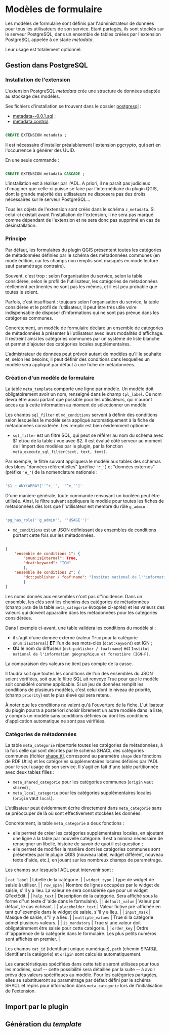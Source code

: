 # Modèles de formulaire

Les modèles de formulaire sont définis par l'administrateur de données pour tous les utilisateurs de son service. Etant partagés, ils sont stockés sur le serveur PostgreSQL, dans un ensemble de tables créées par l'extension PostgreSQL appelée à ce stade *metadata*.

Leur usage est totalement optionnel.


## Gestion dans PostgreSQL

### Installation de l'extension

L'extension PostgreSQL *metadata* crée une structure de données adaptée au stockage des modèles.

Ses fichiers d'installation se trouvent dans le dossier [postgresql](/postgresql) :
- [metadata--0.0.1.sql](/postgresql/metadata--0.0.1.sql) ;
- [metadata.control](/postgresql/metadata.control).

```sql

CREATE EXTENSION metadata ;

```

Il est nécessaire d'installer préalablement l'extension *pgcrypto*, qui sert en l'occurrence à générer des UUID.

En une seule commande :

```sql

CREATE EXTENSION metadata CASCADE ;

```

L'installation est à réaliser par l'ADL. A priori, il ne paraît pas judicieux d'imaginer que celle-ci puisse se faire par l'intermédiaire du plugin QGIS, dont la grande majorité des utilisateurs ne disposera pas des droits nécessaires sur le serveur PostgreSQL...

Tous les objets de l'extension sont créés dans le schéma `z_metadata`. Si celui-ci existait avant l'installation de l'extension, il ne sera pas marqué comme dépendant de l'extension et ne sera donc pas supprimé en cas de désinstallation.


### Principe

Par défaut, les formulaires du plugin QGIS présentent toutes les catégories de métadonnées définies par le schéma des métadonnées communes (en mode édition, car les champs non remplis sont masqués en mode lecture sauf paramétrage contraire).

Souvent, c'est trop : selon l'organisation du service, selon la table considérée, selon le profil de l'utilisateur, les catégories de métadonnées réellement pertinentes ne sont pas les mêmes, et il est peu probable que toutes le soient.

Parfois, c'est insuffisant : toujours selon l'organisation du service, la table considérée et le profil de l'utilisateur, il peut être très utile voire indispensable de disposer d'informations qui ne sont pas prévue dans les catégories communes. 

Concrètement, un modèle de formulaire déclare un ensemble de catégories de métadonnées à présenter à l'utilisateur avec leurs modalités d'affichage. Il restreint ainsi les catégories communes par un système de liste blanche et permet d'ajouter des catégories locales supplémentaires.

L'admistrateur de données peut prévoir autant de modèles qu'il le souhaite et, selon les besoins, il peut définir des conditions dans lesquelles un modèle sera appliqué par défaut à une fiche de métadonnées.


### Création d'un modèle de formulaire

La table `meta_template` comporte une ligne par modèle. Un modèle doit obligatoirement avoir un nom, renseigné dans le champ `tpl_label`. Ce nom devra être aussi parlant que possible pour les utilisateurs, qui n'auront accès qu'à cette information au moment de sélectionner un modèle.

Les champs `sql_filter` et `md_conditions` servent à définir des conditions selon lesquelles le modèle sera appliqué automatiquement à la fiche de métadonnées considérée. Les remplir est bien évidemment optionnel.

- `sql_filter` est un filtre SQL, qui peut se référer au nom du schéma avec $1 et/ou de la table / vue avec $2. Il est évalué côté serveur au moment de l'import des modèles par le plugin, par la fonction `meta_execute_sql_filter(text, text, text)`.

Par exemple, le filtre suivant appliquera le modèle aux tables des schémas des blocs "données référentielles" (préfixe `'r_'`) et "données externes" (préfixe `'e_'`) de la nomenclature nationale :

```sql

'$1 ~ ANY(ARRAY[''^r_'', ''^e_'']'

```` 

D'une manière générale, toute commande renvoyant un booléen peut être utilisée. Ainsi, le filtre suivant appliquera le modèle pour toutes les fiches de métadonnées dès lors que l''utilisateur est membre du rôle `g_admin` :

```sql

'pg_has_role(''g_admin'', ''USAGE'')'

```

- `md_conditions` est un JSON définissant des ensembles de conditions portant cette fois sur les métadonnées.

```json

{
    "ensemble de conditions 1": {
        "snum:isExternal": True,
        "dcat:keyword": "IGN"
        },
    "ensemble de conditions 2": {
        "dct:publisher / foaf:name": "Institut national de l''information géographique et forestière (IGN-F)"
        }
}

```

Les noms donnés aux ensembles n'ont pas d''incidence. Dans un ensemble, les clés sont les chemins des catégories de métadonnées (champ `path` de la table `meta_categorie` évoquée ci-après) et les valeurs des valeurs qui doivent apparaître dans les métadonnées pour les catégories considérées.

Dans l'exemple ci-avant, une table validera les conditions du modèle si :
- il s'agit d'une donnée externe (valeur `True` pour la catégorie `snum:isExternal`) **ET** l'un de ses mots-clés (`dcat:keyword`) est IGN ;
- **OU** le nom du diffuseur (`dct:publisher / foaf:name`) est `Institut national de l'information géographique et forestière (IGN-F)`.

La comparaison des valeurs ne tient pas compte de la casse.

Il faudra soit que toutes les conditions de l'un des ensembles du JSON soient vérifiées, soit que le filtre SQL ait renvoyé True pour que le modèle soit considéré comme applicable. Si un jeu de données remplit les conditions de plusieurs modèles, c'est celui dont le niveau de priorité, (champ `priority`) est le plus élevé qui sera retenu.

À noter que les conditions ne valent qu'à l'ouverture de la fiche. L'utilisateur du plugin pourra a posteriori choisir librement un autre modèle dans la liste, y compris un modèle sans conditions définies ou dont les conditions d'application automatique ne sont pas vérifiées.


### Catégories de métadonnées

La table `meta_categorie` répertorie toutes les catégories de métadonnées, à la fois celle qui sont décrites par le schéma SHACL des catégories communes (fichier [shape.ttl](/metadata_postgresql_bibi_rdf/modeles/shape.ttl), correspond au paramètre `shape` des fonctions de RDF Utils) et les catégories supplémentaires locales définies par l'ADL pour le seul usage de son service. Il s'agit en fait d'une table partitionnée avec deux tables filles :
- `meta_shared_categorie` pour les catégories communes (`origin` vaut `shared`) ;
- `meta_local_categorie` pour les catégories supplémentaires locales (`origin` vaut `local`).

L'utilisateur peut évidemment écrire directement dans `meta_categorie` sans se préoccuper de là où sont effectivement stockées les données.

Concrètement, la table `meta_categorie` a deux fonctions :
- elle permet de créer les catégories supplémentaires locales, en ajoutant une ligne à la table par nouvelle catégorie. Il est a minima nécessaire de renseigner un libellé, histoire de savoir de quoi il est question ;
- elle permet de modifier la manière dont les catégories communes sont présentées par le plugin QGIS (nouveau label, widget différent, nouveau texte d'aide, etc.), en jouant sur les nombreux champs de paramétrage.

Les champs sur lesquels l'ADL peut intervenir sont :

| `cat_label` | Libellé de la catégorie. | 
| `widget_type` | Type de widget de saisie à utiliser. | 
| `row_span` | Nombre de lignes occupées par le widget de saisie, s''il y a lieu. La valeur ne sera considérée que pour un widget QTextEdit. | 
| `help_text` | Description de la catégorie. Sera affiché sous la forme d''un texte d''aide dans le formulaire). | 
| `default_value` | Valeur par défaut, le cas échéant. | 
| `placeholder_text` | Valeur fictive pré-affichée en tant qu''exemple dans le widget de saisie, s''il y a lieu. | 
| `input_mask` | Masque de saisie, s''il y a lieu. | 
| `multiple_values` | True si la catégorie admet plusieurs valeurs. | 
| `is_mandatory` | True si une valeur doit obligatoirement être saisie pour cette catégorie. | 
| `order_key` | Ordre d''apparence de la catégorie dans le formulaire. Les plus petits numéros sont affichés en premier. | 

Les champs `cat_id` (identifiant unique numérique), `path` (chemin SPARQL identifiant la catégorie) et `origin` sont calculés automatiquement.

Les caractéristiques spécifiées dans cette table seront utilisées pour tous les modèles, sauf -- cette possibilité sera détaillée par la suite -- à avoir prévu des valeurs spécifiques au modèle. Pour les catégories partagées, elles se substitueront au paramétrage par défaut défini par le schéma SHACL et repris pour information dans `meta_categorie` lors de l'initialisation de l'extension.

## Import par le plugin



## Génération du *template*

